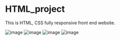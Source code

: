 # HTML_project

This is HTML, CSS fully responsive front end website.

![image](https://user-images.githubusercontent.com/77760683/176890326-c2d2a35b-a78f-4248-bfb6-336fdc2da70d.png)
![image](https://user-images.githubusercontent.com/77760683/176890556-11c78fb2-3cea-414a-96bf-6a1e72d2d605.png)
![image](https://user-images.githubusercontent.com/77760683/176890578-1905e60e-29c1-4404-b892-9689a4dc3362.png)
![image](https://user-images.githubusercontent.com/77760683/176890644-689624d1-400d-4f6a-8d88-2010e8d5565c.png)
